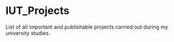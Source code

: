 # IUT_Projects
List of all important and publishable projects carried out during my university studies.
